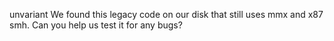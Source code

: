 unvariant
We found this legacy code on our disk that still uses mmx and x87 smh. Can you help us test it for any bugs?
